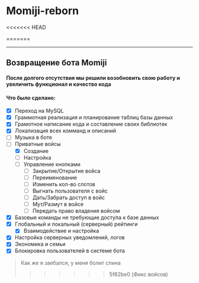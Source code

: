 # Momiji-reborn
<<<<<<< HEAD
 
=======
___
## Возвращение бота Momiji

#### После долгого отсутствия мы решили возобновить свою работу и увеличить функционал и качество кода
#### Что было сделано:
- [X] Переход на MySQL
- [X] Граммотная реализация и планирование таблиц базы данных
- [X] Грамотное написание кода и составление своих библиотек
- [X] Локализация всех комманд и описаний
- [ ] Музыка в боте
- [ ] Приватные войсы
    - [X] Создание
    - [ ] Настройка
    - [ ] Управление кнопками
        - [ ] Закрытие/Открытие войса
        - [ ] Переименование
        - [ ] Изменить кол-во слотов
        - [ ] Выгнать пользователя с войс
        - [ ] Дать/Забрать доступ в войс
        - [ ] Мут/Размут в войсе
        - [ ] Передать право владения войсом
- [X] Базовые команды не требующие доступа к базе данных
- [X] Глобальный и локальный (серверный) рейтинги
    - [X] Взаимодействие и настройка
- [X] Настройка серверных уведомлений, логов
- [X] Экономика и семьи
- [X] Блокировка пользователей в системе бота

> Как же я заебался, у меня болит спина
>>>>>>> 5f82be0 (Фикс войсов)
